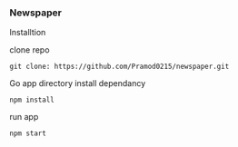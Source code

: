 ### Newspaper
 Installtion
 
 clone repo
 ```
 git clone: https://github.com/Pramod0215/newspaper.git
 ```
 Go app directory install dependancy
 ```
npm install
```
run app
```
npm start
```
